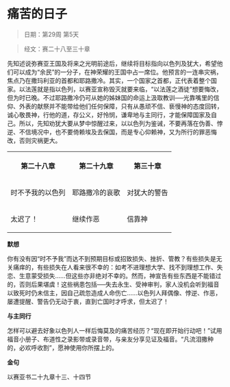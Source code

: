 # 痛苦的日子 

> 日期：第29周 第5天

> 经文：赛二十八至三十章

先知述说弥赛亚王国及将来之光明前途后，继续将目标指向以色列及犹大，希望他们可以成为“余民”的一分子，在神荣耀的王国中占一席位。他预言的一连串灾祸，焦点乃在撒玛利亚的首都和耶路撒冷。其实，一个国家之首都，正代表着整个国家。以法莲就是指以色列，以赛亚宣称毁灭就要来临，“以法莲之酒徒”想要悔改，但为时已晚。不过耶路撒冷仍可从她的姊妹国的命运上汲取教训──光靠嘴里的信仰、外表的献祭并不能带给他们任何保障，只有从愚顽不信、亵慢神的态度回转，诚心敬畏神，行他的道，存公义，好怜悯，谦卑地与主同行，才能保障国家及自己。所以，先知劝犹大要从梦中惊醒过来，以以色列为鉴诫，不要再落在伪善、悖逆、不信境况中，也不要倚赖埃及去保国，而是专心仰赖神，又为所行的罪恶悔改，否则灾祸更大。

<table>
 <tbody>
  <tr>
   <th><p>第二十八章</p></th>
   <th><p>第二十九章</p></th>
   <th><p>第三十章</p></th>
  </tr>
  <tr>
   <td><p>时不予我的以色列</p></td>
   <td><p>耶路撒冷的哀歌</p></td>
   <td><p>对犹大的警告</p></td>
  </tr>
  <tr>
   <td><p>太迟了！</p></td>
   <td><p>继续作恶</p></td>
   <td><p>信靠神</p></td>
  </tr>
 </tbody>
</table>

**默想**

你有没有因“时不予我”而达不到预期目标或招致损失、挫折、管教？有些损失是无关痛痒的，有些损失在人看来很不幸的：如考不进理想大学、找不到理想工作、失恋、生意蒙受损失……但这些亦非绝对不幸的。然而，神宣告有些东西是不能错过的，否则后果堪虞！这些祸患包括──失去永生、受神审判，家人没机会听到福音以致死时仍未信主，因自己疏忽造成人命伤亡……以色列人拜偶像、悖逆、作恶，屡遭提醒、警告仍无动于衷，直到亡国时才呼求，但太迟了！

**与主同行**

怎样可以避去好象以色列人一样后悔莫及的痛苦经历？“现在即开始行动吧！”试用福音小册子、布道性之录影带或录音带，与亲友分享见证及福音。“凡流泪撒种的，必欢呼收割”，愿神使用你所摆上的。

**金句**

以赛亚书二十九章十三、十四节



